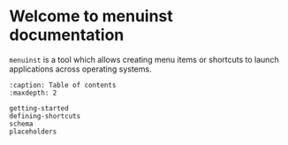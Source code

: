# Welcome to menuinst documentation


`menuinst` is a tool which allows creating menu items or shortcuts to launch applications across operating systems.

```{toctree}
:caption: Table of contents
:maxdepth: 2

getting-started
defining-shortcuts
schema
placeholders
```
